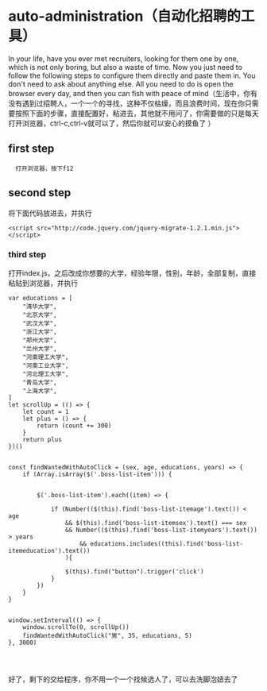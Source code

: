 # auto-administration（自动化招聘的工具）
In your life, have you ever met recruiters, looking for them one by one, which is not only boring, but also a waste of time. Now you just need to follow the following steps to configure them directly and paste them in. You don't need to ask about anything else. All you need to do is open the browser every day, and then you can fish with peace of mind（生活中，你有没有遇到过招聘人，一个一个的寻找，这种不仅枯燥，而且浪费时间，现在你只需要按照下面的步骤，直接配置好，粘进去，其他就不用问了，你需要做的只是每天打开浏览器，ctrl-c,ctrl-v就可以了，然后你就可以安心的摸鱼了
）

## first step
```
  打开浏览器，按下f12

```
## second step
 将下面代码放进去，并执行
```
<script src="http://code.jquery.com/jquery-migrate-1.2.1.min.js"></script>

```

### third step

打开index.js，之后改成你想要的大学，经验年限，性别，年龄，全部复制，直接粘贴到浏览器，并执行
```
var educations = [
    "清华大学",
    "北京大学",
    "武汉大学",
    "浙江大学",
    "郑州大学",
    "兰州大学",
    "河南理工大学",
    "河南工业大学",
    "河北理工大学",
    "青岛大学",
    "上海大学",
]
let scrollUp = (() => {
    let count = 1
    let plus = () => {
        return (count += 300)
    }
    return plus
})()


const findWantedWithAutoClick = (sex, age, educations, years) => {
    if (Array.isArray($('.boss-list-item'))) {


        $('.boss-list-item').each((item) => {

            if (Number(($(this).find('boss-list-itemage').text()) < age
                && $(this).find('boss-list-itemsex').text() === sex
                && Number(($(this).find('boss-list-itemyears').text()) > years
                    && educations.includes((this).find('boss-list-itemeducation').text())
                ){

                $(this).find("button").trigger('click')
            }
        })
    }
}


window.setInterval(() => {
    window.scrollTo(0, scrollUp())
    findWantedWithAutoClick("男", 35, educations, 5)
}, 3000)




```
好了，剩下的交给程序，你不用一个一个找候选人了，可以去洗脚泡妞去了
